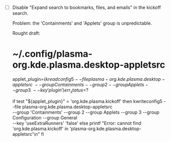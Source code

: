 - [ ] Disable "Expand search to bookmarks, files, and emails" in the kickoff search.

    Problem: the 'Containments' and 'Applets' group is unpredictable.

    Rought draft:

    # ~/.config/plasma-org.kde.plasma.desktop-appletsrc
    applet_plugin=$(kreadconfig5 --file plasma-org.kde.plasma.desktop-appletsrc \
        --group Containments --group 2 --group Applets --group 3 \
        --key 'plugin')
    err_status=$?

    if test "${applet_plugin}" = 'org.kde.plasma.kickoff'
    then
        kwriteconfig5 --file plasma-org.kde.plasma.desktop-appletsrc \
            --group 'Containments' --group 2 --group Applets --group 3 --group Configuration --group General \
            --key 'useExtraRunners' 'false'
    else
        printf "Error: cannot find 'org.kde.plasma.kickoff' in 'plasma-org.kde.plasma.desktop-appletsrc'\n"
    fi

